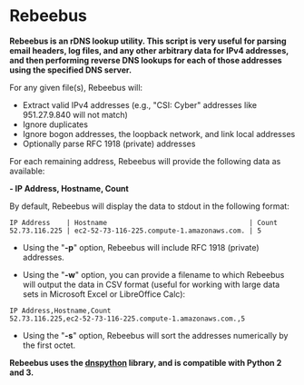# Rebeebus
**Rebeebus is an rDNS lookup utility. This script is very useful for parsing email headers, log files, and any other arbitrary data for IPv4 addresses, and then performing reverse DNS lookups for each of those addresses using the specified DNS server.**

For any given file(s), Rebeebus will:

- Extract valid IPv4 addresses (e.g., "CSI: Cyber" addresses like 951.27.9.840 will not match)
- Ignore duplicates
- Ignore bogon addresses, the loopback network, and link local addresses
- Optionally parse RFC 1918 (private) addresses

For each remaining address, Rebeebus will provide the following data as available:

**- IP Address, Hostname, Count**

By default, Rebeebus will display the data to stdout in the following format:

```
IP Address    | Hostname                                   | Count
52.73.116.225 | ec2-52-73-116-225.compute-1.amazonaws.com. | 5
```

- Using the "**-p**" option, Rebeebus will include RFC 1918 (private) addresses.

- Using the "**-w**" option, you can provide a filename to which Rebeebus will output the data in CSV format (useful for working with large data sets in Microsoft Excel or LibreOffice Calc):

```
IP Address,Hostname,Count
52.73.116.225,ec2-52-73-116-225.compute-1.amazonaws.com.,5
```

- Using the "**-s**" option, Rebeebus will sort the addresses numerically by the first octet.

**Rebeebus uses the [dnspython](https://github.com/rthalley/dnspython) library, and is compatible with Python 2 and 3.**

